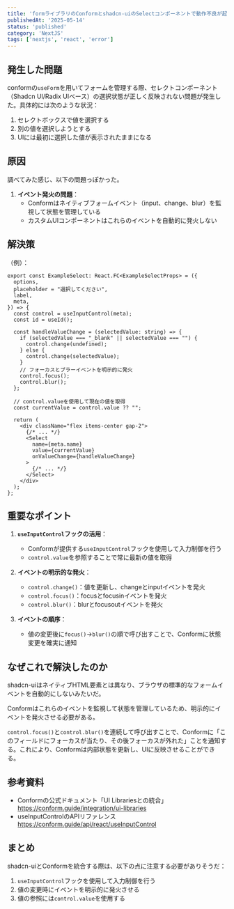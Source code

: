 ```yaml
---
title: 'formライブラリのConformとshadcn-uiのSelectコンポーネントで動作不良が起きたときの原因と対策'
publishedAt: '2025-05-14'
status: 'published'
category: 'NextJS'
tags: ['nextjs', 'react', 'error']
---
```


## 発生した問題

conformの`useForm`を用いてフォームを管理する際、セレクトコンポーネント（Shadcn UI/Radix UIベース）の選択状態が正しく反映されない問題が発生した。具体的には次のような状況：

1. セレクトボックスで値を選択する
2. 別の値を選択しようとする
3. UIには最初に選択した値が表示されたままになる

## 原因

調べてみた感じ、以下の問題っぽかった。

1. **イベント発火の問題**：
   - Conformはネイティブフォームイベント（input、change、blur）を監視して状態を管理している
   - カスタムUIコンポーネントはこれらのイベントを自動的に発火しない
  
## 解決策
（例）：

```tsx
export const ExampleSelect: React.FC<ExampleSelectProps> = ({
  options,
  placeholder = "選択してください",
  label,
  meta,
}) => {
  const control = useInputControl(meta);
  const id = useId();

  const handleValueChange = (selectedValue: string) => {
    if (selectedValue === "_blank" || selectedValue === "") {
      control.change(undefined);
    } else {
      control.change(selectedValue);
    }
    // フォーカスとブラーイベントを明示的に発火
    control.focus();
    control.blur();
  };

  // control.valueを使用して現在の値を取得
  const currentValue = control.value ?? "";

  return (
    <div className="flex items-center gap-2">
      {/* ... */}
      <Select
        name={meta.name}
        value={currentValue}
        onValueChange={handleValueChange}
      >
        {/* ... */}
      </Select>
    </div>
  );
};
```

## 重要なポイント

1. **`useInputControl`フックの活用**：
   - Conformが提供する`useInputControl`フックを使用して入力制御を行う
   - `control.value`を参照することで常に最新の値を取得

2. **イベントの明示的な発火**：
   - `control.change()`：値を更新し、changeとinputイベントを発火
   - `control.focus()`：focusとfocusinイベントを発火
   - `control.blur()`：blurとfocusoutイベントを発火

3. **イベントの順序**：
   - 値の変更後に`focus()`→`blur()`の順で呼び出すことで、Conformに状態変更を確実に通知

## なぜこれで解決したのか

shadcn-uiはネイティブHTML要素とは異なり、ブラウザの標準的なフォームイベントを自動的にしないみたいだ。

Conformはこれらのイベントを監視して状態を管理しているため、明示的にイベントを発火させる必要がある。

`control.focus()`と`control.blur()`を連続して呼び出すことで、Conformに「このフィールドにフォーカスが当たり、その後フォーカスが外れた」ことを通知する。これにより、Conformは内部状態を更新し、UIに反映させることができる。

## 参考資料

- Conformの公式ドキュメント「UI Librariesとの統合」
  https://conform.guide/integration/ui-libraries
- useInputControlのAPIリファレンス
  https://conform.guide/api/react/useInputControl

## まとめ

shadcn-uiとConformを統合する際は、以下の点に注意する必要がありそうだ：

1. `useInputControl`フックを使用して入力制御を行う
2. 値の変更時にイベントを明示的に発火させる
3. 値の参照には`control.value`を使用する